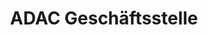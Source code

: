 ---
title: "ADAC Geschäftsstelle"
url: /stuttgart/adac-geschaeftsstelle-am-neckartor/
shop: Reisebüro
---
